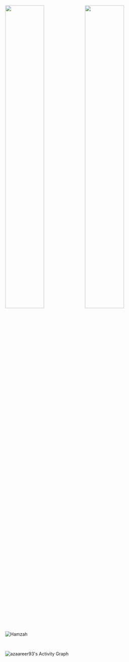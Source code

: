 <br/>
<p align="left">
<a>
<img width="49.5%" src="https://github-readme-stats.vercel.app/api?username=azaareer93&show_icons=true&theme=gruvbox&hide_border=true" />
<img width="49.5%" src="https://github-readme-streak-stats.herokuapp.com/?user=azaareer93&theme=gruvbox&hide_border=true" />
</a>
</p>
<br>

<p><img align="center"
src="https://github-readme-stats.vercel.app/api/top-langs?username=hamzahmurrar&show_icons=true&locale=en&bg_color=0d1117&text_color=ffffff&layout=compact"
alt="Hamzah"
bg_color=#808080/></p>
<br>

![azaareer93's Activity Graph](https://activity-graph.herokuapp.com/graph?username=azaareer93&custom_title=Azaareer93%20Trips's%20Contribution%20Graph&theme=gruvbox&bg_color=282828&hide_border=true&line=d1a01f&point=c58545)
